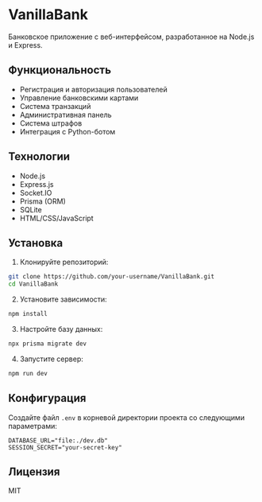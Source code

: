 # VanillaBank

Банковское приложение с веб-интерфейсом, разработанное на Node.js и Express.

## Функциональность

- Регистрация и авторизация пользователей
- Управление банковскими картами
- Система транзакций
- Административная панель
- Система штрафов
- Интеграция с Python-ботом

## Технологии

- Node.js
- Express.js
- Socket.IO
- Prisma (ORM)
- SQLite
- HTML/CSS/JavaScript

## Установка

1. Клонируйте репозиторий:
```bash
git clone https://github.com/your-username/VanillaBank.git
cd VanillaBank
```

2. Установите зависимости:
```bash
npm install
```

3. Настройте базу данных:
```bash
npx prisma migrate dev
```

4. Запустите сервер:
```bash
npm run dev
```

## Конфигурация

Создайте файл `.env` в корневой директории проекта со следующими параметрами:
```
DATABASE_URL="file:./dev.db"
SESSION_SECRET="your-secret-key"
```

## Лицензия

MIT 